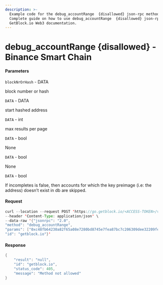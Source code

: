 ```yaml
---
description: >-
  Example code for the debug_accountRange  {disallowed} json-rpc method.
  Сomplete guide on how to use debug_accountRange  {disallowed} json-rpc in
  GetBlock.io Web3 documentation.
---
```


# debug\_accountRange {disallowed} - Binance Smart Chain

#### Parameters

`blockNrOrHash` - DATA

block number or hash

`DATA` - DATA

start hashed address

`DATA` - int

max results per page

`DATA` - bool

None

`DATA` - bool

None

`DATA` - bool

If incompletes is false, then accounts for which the key preimage (i.e: the address) doesn’t exist in db are skipped.

#### Request

```java
curl --location --request POST 'https://go.getblock.io/<ACCESS-TOKEN>/v1/mainnet/' \
--header 'Content-Type: application/json' \
--data-raw '{"jsonrpc": "2.0",
"method": "debug_accountRange",
"params": ["0xc48fb64230a82f65a08e7280bd8745e7fea87bc7c206309dee32209fe9a985f7", "0x0f", 0, false, false, false],
"id": "getblock.io"}'
```

#### Response

```java
{
    "result": "null",
    "id": "getblock.io",
    "status_code": 405,
    "message": "Method not allowed"
}
```
